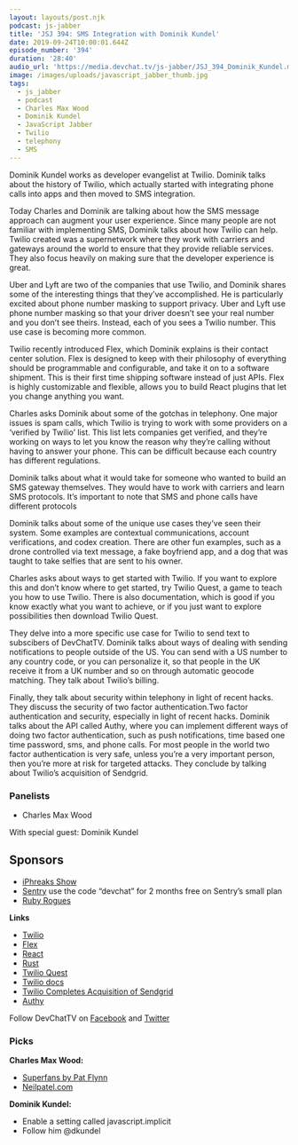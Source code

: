 ```yaml
---
layout: layouts/post.njk
podcast: js-jabber
title: 'JSJ 394: SMS Integration with Dominik Kundel'
date: 2019-09-24T10:00:01.644Z
episode_number: '394'
duration: '28:40'
audio_url: 'https://media.devchat.tv/js-jabber/JSJ_394_Dominik_Kundel.mp3'
image: /images/uploads/javascript_jabber_thumb.jpg
tags:
  - js_jabber
  - podcast
  - Charles Max Wood
  - Dominik Kundel
  - JavaScript Jabber
  - Twilio
  - telephony
  - SMS
---
```

Dominik Kundel works as developer evangelist at Twilio. Dominik talks about the history of Twilio, which actually started with integrating phone calls into apps and then moved to SMS integration. 

Today Charles and Dominik are talking about how the SMS message approach can augment your user experience. Since many people are not familiar with implementing SMS, Dominik talks about how Twilio can help. Twilio created was a supernetwork where they work with carriers and gateways around the world to ensure that they provide reliable services. They also focus heavily on making sure that the developer experience is great.

Uber and Lyft are two of the companies that use Twilio, and Dominik shares some of the interesting things that they’ve accomplished. He is particularly excited about phone number masking to support privacy. Uber and Lyft use phone number masking so that your driver doesn’t see your real number and you don’t see theirs. Instead, each of you sees a Twilio number. This use case is becoming more common. 

Twilio recently introduced Flex, which Dominik explains is their contact center solution. Flex is designed to keep with their philosophy of everything should be programmable and configurable, and take it on to a software shipment. This is their first time shipping software instead of just APIs. Flex is highly customizable and flexible, allows you to build React plugins that let you change anything you want.

Charles asks Dominik about some of the gotchas in telephony. One major issues is spam calls, which Twilio is trying to work with some providers on a ‘verified by Twilio’ list. This list lets companies get verified, and they’re working on ways to let you know the reason why they’re calling without having to answer your phone. This can be difficult because each country has different regulations.

Dominik talks about what it would take for someone who wanted to build an SMS gateway themselves. They would have to work with carriers and learn SMS protocols. It’s important to note that SMS and phone calls have different protocols

Dominik talks about some of the unique use cases they’ve seen their system. Some examples are contextual communications, account verifications, and codex creation. There are other fun examples, such as a drone controlled via text message, a fake boyfriend app, and a dog that was taught to take selfies that are sent to his owner. 

Charles asks about ways to get started with Twilio. If you want to explore this and don’t know where to get started, try Twilio Quest, a game to teach you how to use Twilio. There is also documentation, which is good if you know exactly what you want to achieve, or if you just want to explore possibilities then download Twilio Quest. 

They delve into a more specific use case for Twilio to send text to subscibers of DevChatTV. Dominik talks about ways of dealing with sending notifications to people outside of the US. You can send with a US number to any country code, or you can personalize it, so that people in the UK receive it from a UK number and so on through automatic geocode matching. They talk about Twilio’s billing. 

Finally, they talk about security within telephony in light of recent hacks. They discuss the security of two factor authentication.Two factor authentication and security, especially in light of recent hacks. Dominik talks about the API called Authy, where you can implement different ways of doing two factor authentication, such as push notifications, time based one time password, sms, and phone calls. For most people in the world two factor authentication is very safe, unless you’re a very important person, then you’re more at risk for targeted attacks. They conclude by talking about Twilio’s acquisition of Sendgrid.


### **Panelists**



*   Charles Max Wood

With special guest: Dominik Kundel


## **Sponsors**



*   [iPhreaks Show](https://devchat.tv/iphreaks/)
*   [Sentry](http://sentry.io/) use the code “devchat” for 2 months free on Sentry’s small plan
*   [Ruby Rogues](https://devchat.tv/ruby-rogues/)

**Links**



*   [Twilio](https://www.twilio.com/)
*   [Flex](https://flex.com/)
*   [React](https://reactjs.org/)
*   [Rust](https://www.rust-lang.org/)
*   [Twilio Quest](https://www.twilio.com/quest)
*   [Twilio docs](https://www.twilio.com/docs)
*   [Twilio Completes Acquisition of Sendgrid](https://www.twilio.com/press/releases/twilio-completes-acquisition-sendgrid)
*   [Authy](https://authy.com/)

Follow DevChatTV on [Facebook](https://www.facebook.com/DevChattv/?__tn__=%2Cd%2CP-R&eid=ARDBDrBnK71PDmx_8gE_IeIEo5SnM7cyzylVBjAwfaOo1ck_6q3GXuRBfaUQZaWVvFGyEVjrhDwnS_tV) and [Twitter](https://twitter.com/devchattv?lang=en)


### **Picks**

**Charles Max Wood:**



*   [Superfans by Pat Flynn](https://patflynn.com/superfans/)
*   [Neilpatel.com ](https://neilpatel.com/) 

**Dominik Kundel:**



*   Enable a setting called javascript.implicit
*   Follow him @dkundel

<!-- Docs to Markdown version 1.0β17 -->
